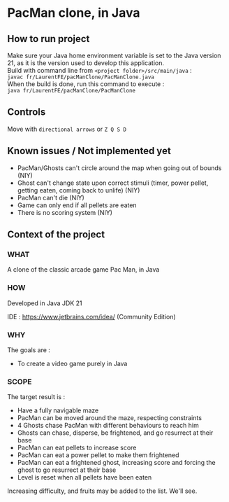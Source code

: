 # PacMan clone, in Java

## How to run project
Make sure your Java home environment variable is set to the Java version 21, as it is the version used to develop this application.\
Build with command line from `<project folder>/src/main/java` :\
```javac fr/LaurentFE/pacManClone/PacManClone.java```\
When the build is done, run this command to execute :\
```java fr/LaurentFE/pacManClone/PacManClone```

## Controls
Move with ```directional arrows``` or ```Z Q S D```

## Known issues / Not implemented yet
- PacMan/Ghosts can't circle around the map when going out of bounds (NIY)
- Ghost can't change state upon correct stimuli (timer, power pellet, getting eaten, coming back to unlife) (NIY)
- PacMan can't die (NIY)
- Game can only end if all pellets are eaten
- There is no scoring system (NIY)

## Context of the project
### WHAT
A clone of the classic arcade game Pac Man, in Java

### HOW
Developed in Java JDK 21

IDE : https://www.jetbrains.com/idea/ (Community Edition)

### WHY
The goals are : 
- To create a video game purely in Java

### SCOPE
The target result is :
- Have a fully navigable maze
- PacMan can be moved around the maze, respecting constraints
- 4 Ghosts chase PacMan with different behaviours to reach him
- Ghosts can chase, disperse, be frightened, and go resurrect at their base
- PacMan can eat pellets to increase score
- PacMan can eat a power pellet to make them frightened
- PacMan can eat a frightened ghost, increasing score and forcing the ghost to go resurrect at their base
- Level is reset when all pellets have been eaten

Increasing difficulty, and fruits may be added to the list. We'll see.
